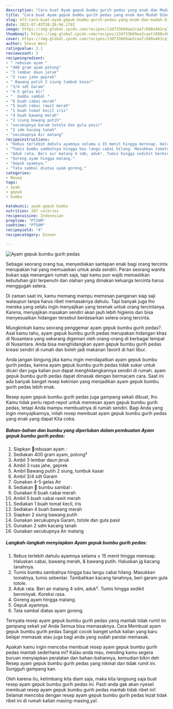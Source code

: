 ```yaml
---
description: "Cara buat Ayam gepuk bumbu gurih pedas yang enak dan Mudah Dibuat"
title: "Cara buat Ayam gepuk bumbu gurih pedas yang enak dan Mudah Dibuat"
slug: 673-cara-buat-ayam-gepuk-bumbu-gurih-pedas-yang-enak-dan-mudah-dibuat
date: 2021-07-03T20:26:04.178Z
image: https://img-global.cpcdn.com/recipes/13d733b69ae2caaf/680x482cq70/ayam-gepuk-bumbu-gurih-pedas-foto-resep-utama.jpg
thumbnail: https://img-global.cpcdn.com/recipes/13d733b69ae2caaf/680x482cq70/ayam-gepuk-bumbu-gurih-pedas-foto-resep-utama.jpg
cover: https://img-global.cpcdn.com/recipes/13d733b69ae2caaf/680x482cq70/ayam-gepuk-bumbu-gurih-pedas-foto-resep-utama.jpg
author: Steve West
ratingvalue: 3.1
reviewcount: 3
recipeingredient:
- " rebusan ayam "
- "400 gram ayam potong"
- "3 lembar daun jeruk"
- "3 ruas jahe geprek"
- " Bawang putih 2 siung tumbuk kasar"
- "3/4 sdt Garam"
- "4-5 gelas Air"
- "  bumbu sambal "
- "6 buah cabai merah"
- "5 buah cabai rawit merah"
- "1 buah tomat kecil iris"
- "4 buah bawang merah"
- "2 siung bawang putih"
- "secukupnya Garam totole dan gula pasir"
- "2 sdm kacang tanah"
- "secukupnya Air matang"
recipeinstructions:
- "Rebus terlebih dahulu ayamnya selama ± 15 menit hingga meresap. Haluskan cabai, bawang merah, &amp; bawang putih. Haluskan jg kacang tanahnya."
- "Tumis bumbu sambalnya hingga bau langu cabai hilang. Masukkan tomatnya, tumis sebentar. Tambahkan kacang tanahnya, beri garam gula totole."
- "Aduk rata. Beri air matang 4 sdm, aduk². Tumis hingga sedikit berminyak. Koreksi rasa."
- "Goreng ayam hingga matang."
- "Gepuk ayamnya."
- "Tata sambal diatas ayam goreng."
categories:
- Resep
tags:
- ayam
- gepuk
- bumbu

katakunci: ayam gepuk bumbu 
nutrition: 267 calories
recipecuisine: Indonesian
preptime: "PT26M"
cooktime: "PT59M"
recipeyield: "4"
recipecategory: Dinner

---
```



![Ayam gepuk bumbu gurih pedas](https://img-global.cpcdn.com/recipes/13d733b69ae2caaf/680x482cq70/ayam-gepuk-bumbu-gurih-pedas-foto-resep-utama.jpg)

Sebagai seorang orang tua, menyediakan santapan enak bagi orang tercinta merupakan hal yang memuaskan untuk anda sendiri. Peran seorang  wanita bukan saja menangani rumah saja, tapi kamu pun wajib memastikan kebutuhan gizi terpenuhi dan olahan yang dimakan keluarga tercinta harus menggugah selera.

Di zaman  saat ini, kamu memang mampu memesan panganan siap saji walaupun tanpa harus ribet memasaknya dahulu. Tapi banyak juga lho mereka yang selalu ingin menyajikan yang terenak untuk orang tercintanya. Karena, menyajikan masakan sendiri akan jauh lebih higienis dan bisa menyesuaikan hidangan tersebut berdasarkan selera orang tercinta. 



Mungkinkah kamu seorang penggemar ayam gepuk bumbu gurih pedas?. Asal kamu tahu, ayam gepuk bumbu gurih pedas merupakan hidangan khas di Nusantara yang sekarang digemari oleh orang-orang di berbagai tempat di Nusantara. Anda bisa menghidangkan ayam gepuk bumbu gurih pedas kreasi sendiri di rumah dan boleh jadi makanan favorit di hari libur.

Anda jangan bingung jika kamu ingin mendapatkan ayam gepuk bumbu gurih pedas, karena ayam gepuk bumbu gurih pedas tidak sukar untuk dicari dan juga kalian pun dapat menghidangkannya sendiri di rumah. ayam gepuk bumbu gurih pedas dapat dimasak dengan bermacam cara. Saat ini ada banyak banget resep kekinian yang menjadikan ayam gepuk bumbu gurih pedas lebih enak.

Resep ayam gepuk bumbu gurih pedas juga gampang sekali dibuat, lho. Kamu tidak perlu repot-repot untuk memesan ayam gepuk bumbu gurih pedas, tetapi Anda mampu membuatnya di rumah sendiri. Bagi Anda yang ingin menyajikannya, inilah resep membuat ayam gepuk bumbu gurih pedas yang enak yang dapat Kita coba.

<!--inarticleads1-->

##### Bahan-bahan dan bumbu yang diperlukan dalam pembuatan Ayam gepuk bumbu gurih pedas:

1. Siapkan  🍗rebusan ayam :
1. Sediakan 400 gram ayam, potong²
1. Ambil 3 lembar daun jeruk
1. Ambil 3 ruas jahe, geprek
1. Ambil  Bawang putih 2 siung, tumbuk kasar
1. Ambil 3/4 sdt Garam
1. Gunakan 4-5 gelas Air
1. Sediakan  🍗 bumbu sambal :
1. Gunakan 6 buah cabai merah
1. Ambil 5 buah cabai rawit merah
1. Sediakan 1 buah tomat kecil, iris
1. Sediakan 4 buah bawang merah
1. Siapkan 2 siung bawang putih
1. Gunakan secukupnya Garam, totole dan gula pasir
1. Gunakan 2 sdm kacang tanah
1. Gunakan secukupnya Air matang




<!--inarticleads2-->

##### Langkah-langkah menyiapkan Ayam gepuk bumbu gurih pedas:

1. Rebus terlebih dahulu ayamnya selama ± 15 menit hingga meresap. Haluskan cabai, bawang merah, &amp; bawang putih. Haluskan jg kacang tanahnya.
1. Tumis bumbu sambalnya hingga bau langu cabai hilang. Masukkan tomatnya, tumis sebentar. Tambahkan kacang tanahnya, beri garam gula totole.
1. Aduk rata. Beri air matang 4 sdm, aduk². Tumis hingga sedikit berminyak. Koreksi rasa.
1. Goreng ayam hingga matang.
1. Gepuk ayamnya.
1. Tata sambal diatas ayam goreng.




Ternyata resep ayam gepuk bumbu gurih pedas yang mantab tidak rumit ini gampang sekali ya! Anda Semua bisa memasaknya. Cara Membuat ayam gepuk bumbu gurih pedas Sangat cocok banget untuk kalian yang baru belajar memasak atau juga bagi anda yang sudah pandai memasak.

Apakah kamu ingin mencoba membuat resep ayam gepuk bumbu gurih pedas mantab sederhana ini? Kalau anda mau, mending kamu segera buruan menyiapkan peralatan dan bahan-bahannya, kemudian bikin deh Resep ayam gepuk bumbu gurih pedas yang nikmat dan tidak rumit ini. Sungguh gampang kan. 

Oleh karena itu, ketimbang kita diam saja, maka kita langsung saja buat resep ayam gepuk bumbu gurih pedas ini. Pasti anda gak akan nyesel membuat resep ayam gepuk bumbu gurih pedas mantab tidak ribet ini! Selamat mencoba dengan resep ayam gepuk bumbu gurih pedas lezat tidak ribet ini di rumah kalian masing-masing,ya!.

